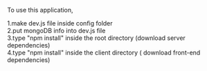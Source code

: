 To use this application,

1.make dev.js file inside config folder <br />
2.put mongoDB info into dev.js file <br />
3.type "npm install" inside the root directory (download server dependencies) <br />
4.type "npm install" inside the client directory ( download front-end dependencies) <br />



